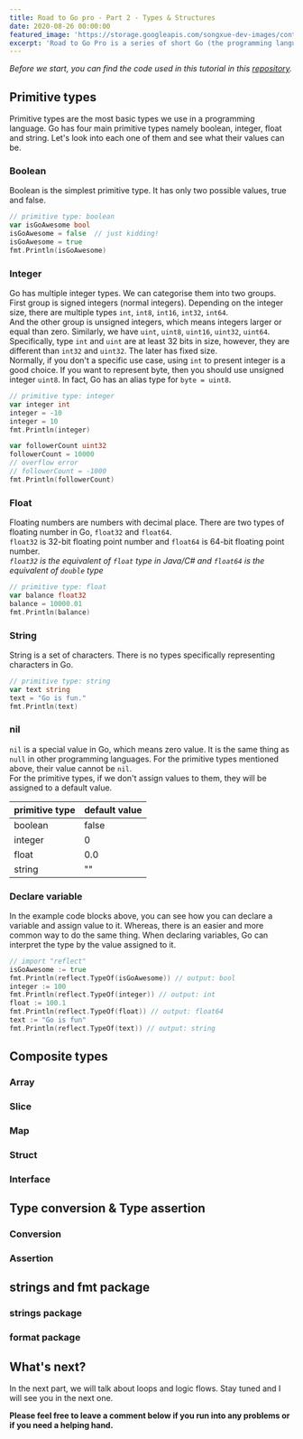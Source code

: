 ```yaml
---
title: Road to Go pro - Part 2 - Types & Structures
date: 2020-08-26 00:00:00
featured_image: 'https://storage.googleapis.com/songxue-dev-images/content-images/2020-08-26-road-go-pro-2/feature.jpg'
excerpt: 'Road to Go Pro is a series of short Go (the programming language) tutorials that take you from a beginner to a Pro. This part is about basic types and data structures.'
---
```


*Before we start, you can find the code used in this tutorial in this [repository](https://github.com/songx23/RoadToGoPro).*

## Primitive types

Primitive types are the most basic types we use in a programming language. Go has four main primitive types namely boolean, integer, float and string. Let's look into each one of them and see what their values can be. 

### Boolean

Boolean is the simplest primitive type. It has only two possible values, true and false.

```go
// primitive type: boolean
var isGoAwesome bool
isGoAwesome = false  // just kidding!
isGoAwesome = true
fmt.Println(isGoAwesome)
```

### Integer

Go has multiple integer types. We can categorise them into two groups.  
First group is signed integers (normal integers). Depending on the integer size, there are multiple types `int`, `int8`, `int16`, `int32`, `int64`.  
And the other group is unsigned integers, which means integers larger or equal than zero. Similarly, we have `uint`, `uint8`, `uint16`, `uint32`, `uint64`.  
Specifically, type `int` and `uint` are at least 32 bits in size, however, they are different than `int32` and `uint32`. The later has fixed size.  
Normally, if you don't a specific use case, using `int` to present integer is a good choice. If you want to represent byte, then you should use unsigned integer `uint8`. In fact, Go has an alias type for `byte = uint8`.  

```go
// primitive type: integer
var integer int
integer = -10
integer = 10
fmt.Println(integer)

var followerCount uint32
followerCount = 10000
// overflow error
// followerCount = -1000
fmt.Println(followerCount)
```

### Float

Floating numbers are numbers with decimal place. There are two types of floating number in Go, `float32` and `float64`.  
`float32` is 32-bit floating point number and `float64` is 64-bit floating point number.  
*`float32` is the equivalent of `float` type in Java/C# and `float64` is the equivalent of `double` type*

```go
// primitive type: float
var balance float32
balance = 10000.01
fmt.Println(balance)
```

### String

String is a set of characters. There is no types specifically representing characters in Go.  

```go
// primitive type: string
var text string
text = "Go is fun."
fmt.Println(text)
```

### nil

`nil` is a special value in Go, which means zero value. It is the same thing as `null` in other programming languages. For the primitive types mentioned above, their value cannot be `nil`.  
For the primitive types, if we don't assign values to them, they will be assigned to a default value.

|primitive type|default value|
|----|-------------|
|boolean|false|
|integer|0|
|float|0.0|
|string|""|

### Declare variable

In the example code blocks above, you can see how you can declare a variable and assign value to it. Whereas, there is an easier and more common way to do the same thing. When declaring variables, Go can interpret the type by the value assigned to it.

```go
// import "reflect"
isGoAwesome := true
fmt.Println(reflect.TypeOf(isGoAwesome)) // output: bool
integer := 100
fmt.Println(reflect.TypeOf(integer)) // output: int
float := 100.1
fmt.Println(reflect.TypeOf(float)) // output: float64
text := "Go is fun"
fmt.Println(reflect.TypeOf(text)) // output: string
```

## Composite types

### Array

### Slice

### Map

### Struct

### Interface

## Type conversion & Type assertion

### Conversion

### Assertion

## strings and fmt package

### strings package

### format package

## What's next?

In the next part, we will talk about loops and logic flows. Stay tuned and I will see you in the next one.

**Please feel free to leave a comment below if you run into any problems or if you need a helping hand.**  
